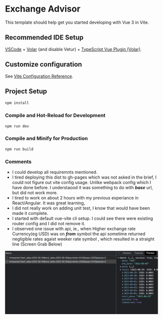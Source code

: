 # Exchange Advisor

This template should help get you started developing with Vue 3 in Vite.

## Recommended IDE Setup

[VSCode](https://code.visualstudio.com/) + [Volar](https://marketplace.visualstudio.com/items?itemName=Vue.volar) (and disable Vetur) + [TypeScript Vue Plugin (Volar)](https://marketplace.visualstudio.com/items?itemName=Vue.vscode-typescript-vue-plugin).

## Customize configuration

See [Vite Configuration Reference](https://vitejs.dev/config/).

## Project Setup

```sh
npm install
```

### Compile and Hot-Reload for Development

```sh
npm run dev
```

### Compile and Minify for Production

```sh
npm run build
```
### Comments

- I could develop all requiremnts mentioned. 
- I tired deploying this dist to gh-pages which was not asked in the brief, I could not figure out vite config usage. Unlike webpack config which I have done before. I understaood it was something to do with ***base*** url, but did not work more.
- I tired to work on about 2 hours with my previous experiance in React/Angular. It was great learning,
- I did not really work on adding unit test, I know that would have been made it complete.
- I started with default vue-vite cli setup. I could see there were existing router config and I did not remove it. 
- I observed one issue with api, ie., when Higher exchange rate Currency(eg USD) was on ***from*** symbol the api sometime returned negligible rates agaist weeker rate symbol , which resulted in a straight line (Screen Grab Below)


![](https://github.com/deepakpadukone20/SK-Exchange-Advisor/raw/main/Screenshot%202022-09-05%20at%2022.50.29.png)
